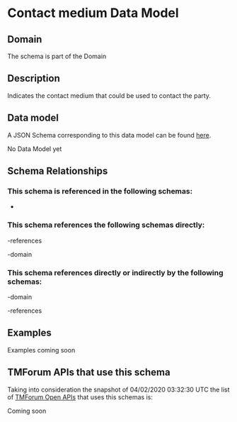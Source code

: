# Contact medium Data Model

## Domain

The  schema is part of the  Domain

## Description

Indicates the contact medium that could be used to contact the party.

## Data model

A JSON Schema corresponding to this data model can be found
[here](https://github.com/tmforum-rand/schemas/blob/candidates/Common/ContactMedium.schema.json).

No Data Model yet

## Schema Relationships

### This schema is referenced in the following schemas:

-

### This schema references the following schemas directly:

-references

-domain

### This schema references directly or indirectly by the following schemas:

-domain

-references



## Examples

Examples coming soon

## TMForum APIs that use this schema

Taking into consideration the snapshot of 04/02/2020 03:32:30 UTC the list of [TMForum Open APIs](https://www.tmforum.org/open-apis/) that uses this schemas is:

Coming soon